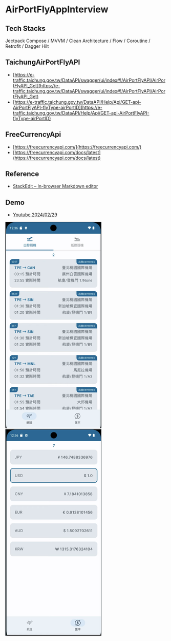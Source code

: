 # AirPortFlyAppInterview

## Tech Stacks
Jectpack Compose / MVVM / Clean Architecture / Flow / Coroutine / Retrofit / Dagger Hilt

## TaichungAirPortFlyAPI
- [https://e-traffic.taichung.gov.tw/DataAPI/swagger/ui/index#!/AirPortFlyAPI/AirPortFlyAPI_Get](https://e-traffic.taichung.gov.tw/DataAPI/swagger/ui/index#!/AirPortFlyAPI/AirPortFlyAPI_Get)
- [https://e-traffic.taichung.gov.tw/DataAPI/Help/Api/GET-api-AirPortFlyAPI-flyType-airPortID](https://e-traffic.taichung.gov.tw/DataAPI/Help/Api/GET-api-AirPortFlyAPI-flyType-airPortID)

## FreeCurrencyApi
- [https://freecurrencyapi.com/](https://freecurrencyapi.com/)
- [https://freecurrencyapi.com/docs/latest](https://freecurrencyapi.com/docs/latest)

## Reference
- [StackEdit – In-browser Markdown editor](https://stackedit.io/app#)

## Demo
- [Youtube 2024/02/29](https://www.youtube.com/watch?v=M6xBn2mIQ_o)

<p align="left">
  <img src="./docs/app_air_port.png" width="300" />
  <img src="./docs/app_free_currency.png" width="300" />
</p>
